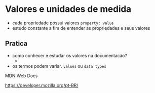 # Valores e unidades de medida

* cada propriedade possui valores `property: value`
* estudo constante a fim de entender as propriedades e seus valores

## Pratica 

* como conhecer e estudar os valores na documentacão?
    * <color> <lenght>
* os termos podem variar. `values` ou `data types`

MDN Web Docs

https://developer.mozilla.org/pt-BR/
